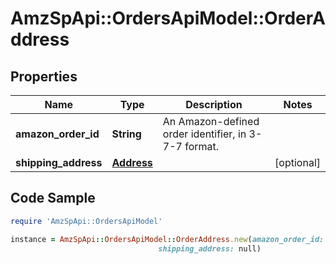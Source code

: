 # AmzSpApi::OrdersApiModel::OrderAddress

## Properties

Name | Type | Description | Notes
------------ | ------------- | ------------- | -------------
**amazon_order_id** | **String** | An Amazon-defined order identifier, in 3-7-7 format. | 
**shipping_address** | [**Address**](Address.md) |  | [optional] 

## Code Sample

```ruby
require 'AmzSpApi::OrdersApiModel'

instance = AmzSpApi::OrdersApiModel::OrderAddress.new(amazon_order_id: null,
                                 shipping_address: null)
```


